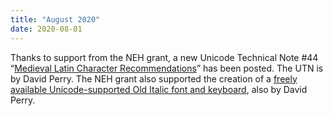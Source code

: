 ```yaml
---
title: "August 2020"
date: 2020-08-01
---
```


Thanks to support from the NEH grant, a new Unicode Technical Note #44 “[Medieval Latin Character Recommendations](https://www.unicode.org/notes/tn44/)” has been posted. The UTN is by David Perry. The NEH grant also supported the creation of a [freely available Unicode-supported Old Italic font and keyboard](http://scholarsfonts.net/old_italic.html), also by David Perry.</p>